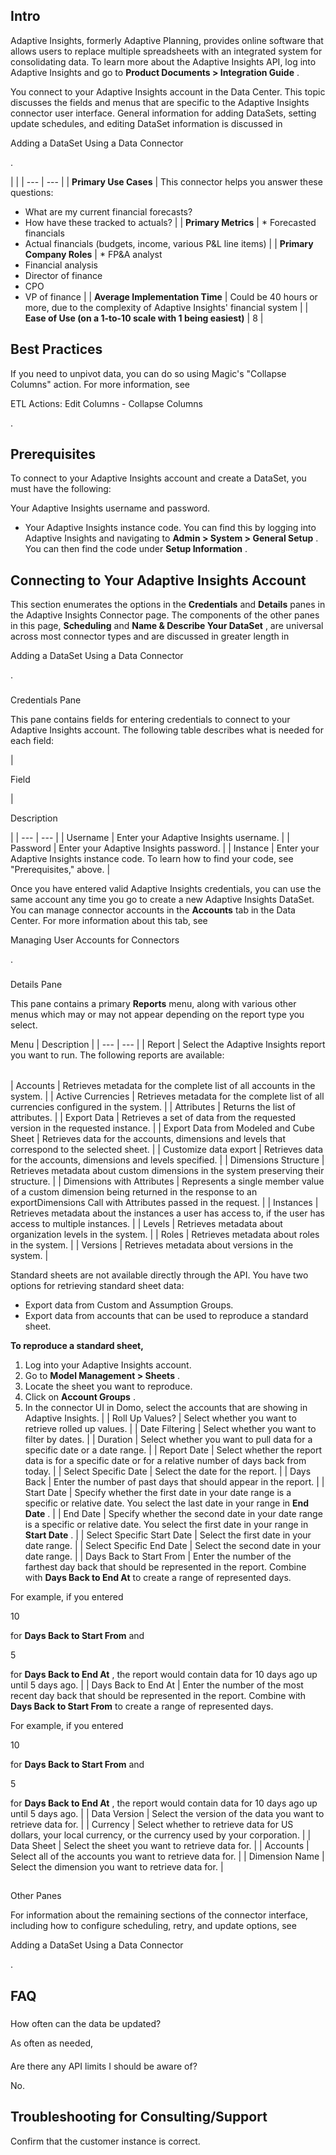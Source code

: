 

Intro
-------

Adaptive Insights, formerly Adaptive Planning, provides online software that allows users to replace multiple spreadsheets with an integrated system for consolidating data. To learn more about the Adaptive Insights API, log into Adaptive Insights and go to
 **Product Documents > Integration Guide**
 .


 You connect to your Adaptive Insights account in the Data Center. This topic discusses the fields and menus that are specific to the Adaptive Insights connector user interface. General information for adding DataSets, setting update schedules, and editing DataSet information is discussed in

Adding a DataSet Using a Data Connector

.

  |  |
| --- | --- |
|
**Primary Use Cases**
 |
 This connector helps you answer these questions:
 * What are my current financial forecasts?
* How have these tracked to actuals?
 |
|
**Primary Metrics**
 | * Forecasted financials
* Actual financials (budgets, income, various P&L line items)
 |
|
**Primary Company Roles**
 | * FP&A analyst
* Financial analysis
* Director of finance
* CPO
* VP of finance
 |
|
**Average Implementation Time**
 |
 Could be 40 hours or more, due to the complexity of Adaptive Insights' financial system
  |
|
**Ease of Use (on a 1-to-10 scale with 1 being easiest)**
 |
 8
  |

Best Practices
----------------

If you need to unpivot data, you can do so using Magic's "Collapse Columns" action. For more information, see

ETL Actions: Edit Columns - Collapse Columns

.


 Prerequisites
---------------

To connect to your Adaptive Insights account and create a DataSet, you must have the following:

 Your Adaptive Insights username and password.
* Your Adaptive Insights instance code. You can find this by logging into Adaptive Insights and navigating to
 **Admin > System > General Setup**
 . You can then find the code under
 **Setup Information**
 .

Connecting to Your Adaptive Insights Account
----------------------------------------------


 This section enumerates the options in the
 **Credentials**
 and
 **Details**
 panes in the Adaptive Insights Connector page. The components of the other panes in this page,
 **Scheduling**
 and
 **Name & Describe Your DataSet**
 , are universal across most connector types and are discussed in greater length in

Adding a DataSet Using a Data Connector

.


###

Credentials Pane


 This pane contains fields for entering credentials to connect to your Adaptive Insights account. The following table describes what is needed for each field:


|

Field

|

Description

|
| --- | --- |
|
 Username
  |
 Enter your Adaptive Insights username.
  |
|
 Password
  |
 Enter your Adaptive Insights password.
  |
|
 Instance
  |
 Enter your Adaptive Insights instance code. To learn how to find your code, see "Prerequisites," above.
  |


 Once you have entered valid Adaptive Insights credentials, you can use the same account any time you go to create a new Adaptive Insights DataSet. You can manage connector accounts in the
 **Accounts**
 tab in the Data Center. For more information about this tab, see

Managing User Accounts for Connectors

.


###
 Details Pane

This pane contains a primary
 **Reports**
 menu, along with various other menus which may or may not appear depending on the report type you select.


 Menu
  |
 Description
  |
| --- | --- |
|
 Report
  |
 Select the Adaptive Insights report you want to run. The following reports are available:


|  |  |
| --- | --- |
|
 Accounts
  |
 Retrieves metadata for the complete list of all accounts in the system.
  |
|
 Active Currencies
  |
 Retrieves metadata for the complete list of all currencies configured in the system.
  |
|
 Attributes
  |
 Returns the list of attributes.
  |
|
 Export Data
  |
 Retrieves a set of data from the requested version in the requested instance.
  |
|
 Export Data from Modeled and Cube Sheet
  |
 Retrieves data for the accounts, dimensions and levels that correspond to the selected sheet.
  |
|
 Customize data export
  |
 Retrieves data for the accounts, dimensions and levels specified.
  |
|
 Dimensions Structure
  |
 Retrieves metadata about custom dimensions in the system preserving their structure.
  |
|
 Dimensions with Attributes
  |
 Represents a single member value of a custom dimension being returned in the response to an exportDimensions Call with Attributes passed in the request.
  |
|
 Instances
  |
 Retrieves metadata about the instances a user has access to, if the user has access to multiple instances.
  |
|
 Levels
  |
 Retrieves metadata about organization levels in the system.
  |
|
 Roles
  |
 Retrieves metadata about roles in the system.
  |
|
 Versions
  |
 Retrieves metadata about versions in the system.
  |


 Standard sheets are not available directly through the API. You have two options for retrieving standard sheet data:
 * Export data from Custom and Assumption Groups.
* Export data from accounts that can be used to reproduce a standard sheet.


**To reproduce a standard sheet,**
1. Log into your Adaptive Insights account.
2. Go to
 **Model Management > Sheets**
 .
3. Locate the sheet you want to reproduce.
4. Click on
 **Account Groups**
 .
5. In the connector UI in Domo, select the accounts that are showing in Adaptive Insights.
 |
|
 Roll Up Values?
  |
 Select whether you want to retrieve rolled up values.
  |
|
 Date Filtering
  |
 Select whether you want to filter by dates.
  |
|
 Duration
  |
 Select whether you want to pull data for a specific date or a date range.
  |
|
 Report Date
  |
 Select whether the report data is for a specific date or for a relative number of days back from today.
  |
|
 Select Specific Date
  |
 Select the date for the report.
  |
|
 Days Back
  |
 Enter the number of past days that should appear in the report.
  |
|
 Start Date
  |
 Specify whether the first date in your date range is a specific or relative date. You select the last date in your range in
 **End Date**
 .
  |
|
 End Date
  |
 Specify whether the second date in your date range is a specific or relative date. You select the first date in your range in
 **Start Date**
 .
  |
|
 Select Specific Start Date
  |
 Select the first date in your date range.
  |
|
 Select Specific End Date
  |
 Select the second date in your date range.
  |
|
 Days Back to Start From
  |
 Enter the number of the farthest day back that should be represented in the report. Combine with
 **Days Back to End At**
 to create a range of represented days.


 For example, if you entered

10

for
 **Days Back to Start From**
 and

5

for
 **Days Back to End At**
 , the report would contain data for 10 days ago up until 5 days ago.
  |
|
 Days Back to End At
  |
 Enter the number of the most recent day back that should be represented in the report. Combine with
 **Days Back to Start From**
 to create a range of represented days.


 For example, if you entered

10

for
 **Days Back to Start From**
 and

5

for
 **Days Back to End At**
 , the report would contain data for 10 days ago up until 5 days ago.
  |
|
 Data Version
  |
 Select the version of the data you want to retrieve data for.
  |
|
 Currency
  |
 Select whether to retrieve data for US dollars, your local currency, or the currency used by your corporation.
  |
|
 Data Sheet
  |
 Select the sheet you want to retrieve data for.
  |
|
 Accounts
  |
 Select all of the accounts you want to retrieve data for.
  |
|
 Dimension Name
  |
 Select the dimension you want to retrieve data for.
  |

##
 Other Panes

For information about the remaining sections of the connector interface, including how to configure scheduling, retry, and update options, see

Adding a DataSet Using a Data Connector

.


 FAQ
-----


#####
 How often can the data be updated?

As often as needed,

####
 Are there any API limits I should be aware of?

No.


 Troubleshooting for Consulting/Support
----------------------------------------

Confirm that the customer instance is correct.


